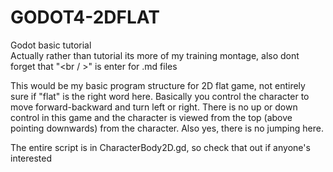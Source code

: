 # GODOT4-2DFLAT
 Godot basic tutorial
 <br />
 Actually rather than tutorial its more of my training montage, also dont forget that "<br / >" is enter for .md files
 
 This would be my basic program structure for 2D flat game, not entirely sure if "flat" is the right word here. Basically you control the character to move forward-backward and turn left or right. There is no up or down control in this game and the character is viewed from the top (above pointing downwards) from the character. Also yes, there is no jumping here.


The entire script is in CharacterBody2D.gd, so check that out if anyone's interested
